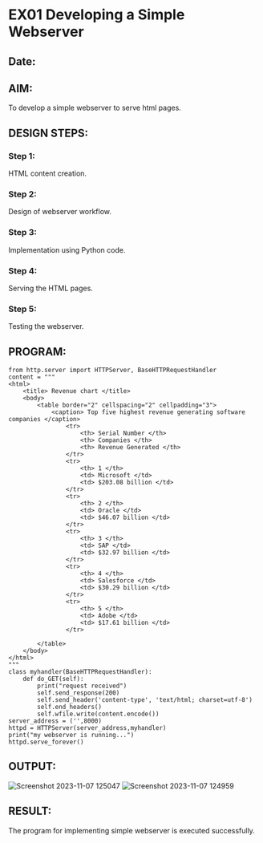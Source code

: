 # EX01 Developing a Simple Webserver
## Date:

## AIM:
To develop a simple webserver to serve html pages.

## DESIGN STEPS:
### Step 1: 
HTML content creation.

### Step 2:
Design of webserver workflow.

### Step 3:
Implementation using Python code.

### Step 4:
Serving the HTML pages.

### Step 5:
Testing the webserver.

## PROGRAM:
~~~
from http.server import HTTPServer, BaseHTTPRequestHandler
content = """
<html>
	<title> Revenue chart </title>
	<body>
		<table border="2" cellspacing="2" cellpadding="3">
			<caption> Top five highest revenue generating software companies </caption>
				<tr>
					<th> Serial Number </th>
					<th> Companies </th>
					<th> Revenue Generated </th>
				</tr>
				<tr>
					<th> 1 </th>
					<td> Microsoft </td>
					<td> $203.08 billion </td>
				</tr>
				<tr>
					<th> 2 </th>
					<td> Oracle </td>
					<td> $46.07 billion </td>
				</tr>
				<tr>
					<th> 3 </th>
					<td> SAP </td>
					<td> $32.97 billion </td>
				</tr>		
				<tr>
					<th> 4 </th>
					<td> Salesforce </td>
					<td> $30.29 billion </td>
				</tr>
				<tr>
					<th> 5 </th>
					<td> Adobe </td>
					<td> $17.61 billion </td>
				</tr>

		</table> 
	</body>
</html>
"""
class myhandler(BaseHTTPRequestHandler):
    def do_GET(self):
        print("request received")
        self.send_response(200)
        self.send_header('content-type', 'text/html; charset=utf-8')
        self.end_headers()
        self.wfile.write(content.encode())
server_address = ('',8000)
httpd = HTTPServer(server_address,myhandler)
print("my webserver is running...")
httpd.serve_forever()
~~~

## OUTPUT:
![Screenshot 2023-11-07 125047](https://github.com/THARUNDT/simplewebserver/assets/144871537/7b198aca-8d40-4c26-8060-b9fc212ed29a)
![Screenshot 2023-11-07 124959](https://github.com/THARUNDT/simplewebserver/assets/144871537/cce4dfe2-b336-4a8a-9831-4754c61913e4)



## RESULT:
The program for implementing simple webserver is executed successfully.
